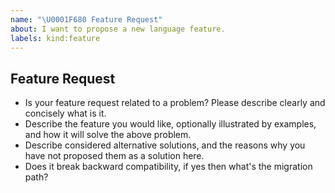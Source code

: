 ```yaml
---
name: "\U0001F680 Feature Request"
about: I want to propose a new language feature.
labels: kind:feature
---
```


## Feature Request

- Is your feature request related to a problem? Please describe clearly and concisely what is it.
- Describe the feature you would like, optionally illustrated by examples, and how it will solve the above problem.
- Describe considered alternative solutions, and the reasons why you have not proposed them as a solution here.
- Does it break backward compatibility, if yes then what's the migration path?
